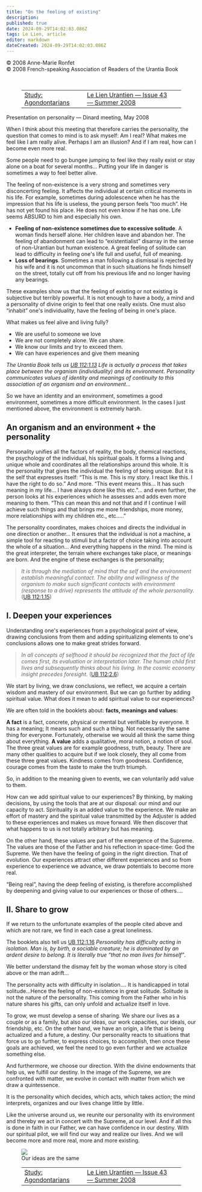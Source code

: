 ```yaml
---
title: "On the feeling of existing"
description: 
published: true
date: 2024-09-29T14:02:03.086Z
tags: Le Lien, article
editor: markdown
dateCreated: 2024-09-29T14:02:03.086Z
---
```


<p class="v-card v-sheet theme--light grey lighten-3 px-2">© 2008 Anne-Marie Ronfet<br>© 2008 French-speaking Association of Readers of the Urantia Book</p>
<br>
<figure class="table chapter-navigator">
  <table>
    <tbody>
      <tr>
        <td>
        <a href="/en/article/Chris_Ragetly/Etude_Agondontaires">
          <span class="mdi mdi-arrow-left-drop-circle"></span><span class="pl-2">Study: Agondontarians</span>
        </a>
        </td>
        <td>
        <a href="/en/index/articles_le_lien#le-lien-urantien-issue-43-summer-2008">
          <span class="mdi mdi-book-open-variant"></span><span class="pl-2">Le Lien Urantien — Issue 43 — Summer 2008</span>
        </a>
        </td>
        <td>
        </td>
      </tr>
    </tbody>
  </table>
</figure>



Presentation on personality — Dinard meeting, May 2008

When I think about this meeting that therefore carries the personality, the question that comes to mind is to ask myself: Am I real? What makes me feel like I am really alive. Perhaps I am an illusion? And if I am real, how can I become even more real.

Some people need to go bungee jumping to feel like they really exist or stay alone on a boat for several months... Putting your life in danger is sometimes a way to feel better alive.

The feeling of non-existence is a very strong and sometimes very disconcerting feeling. It affects the individual at certain critical moments in his life. For example, sometimes during adolescence when he has the impression that his life is useless, the young person feels “too much”. He has not yet found his place. He does not even know if he has one. Life seems ABSURD to him and especially his own.
- **Feeling of non-existence sometimes due to excessive solitude**. A woman finds herself alone. Her children leave and abandon her. The feeling of abandonment can lead to “existentialist” disarray in the sense of non-Urantian but human existence. A great feeling of solitude can lead to difficulty in feeling one's life full and useful, full of meaning.
- **Loss of bearings**. Sometimes a man following a dismissal is rejected by his wife and it is not uncommon that in such situations he finds himself on the street, totally cut off from his previous life and no longer having any bearings.

These examples show us that the feeling of existing or not existing is subjective but terribly powerful. It is not enough to have a body, a mind and a personality of divine origin to feel that one really exists. One must also “inhabit” one's individuality, have the feeling of being in one's place.

What makes us feel alive and living fully?
- We are useful to someone we love
- We are not completely alone. We can share.
- We know our limits and try to exceed them.
- We can have experiences and give them meaning

_The Urantia Book tells us <a id="a53_27"></a>[UB 112:1.13](/en/The_Urantia_Book/112#p1_13) Life is actually a process that takes place between the organism (individuality) and its environment. Personality communicates values of identity and meanings of continuity to this association of an organism and an environment..._

So we have an identity and an environment, sometimes a good environment, sometimes a more difficult environment. In the cases I just mentioned above, the environment is extremely harsh.

## An organism and an environment + the personality

Personality unifies all the factors of reality, the body, chemical reactions, the psychology of the individual, his spiritual goals. It forms a living and unique whole and coordinates all the relationships around this whole. It is the personality that gives the individual the feeling of being unique. But it is the self that expresses itself: “This is me. This is my story. I react like this. I have the right to do so.” And more. “This event means this... It has such meaning in my life... I have always done like this etc.”... and even further, the person looks at his experiences which he assesses and adds even more meaning to them. “This can mean this and not that and if I continue I will achieve such things and that brings me more friendships, more money, more relationships with my children etc., etc.....”

The personality coordinates, makes choices and directs the individual in one direction or another... It ensures that the individual is not a machine, a simple tool for reacting to stimuli but a factor of choice taking into account the whole of a situation... And everything happens in the mind. The mind is the great interpreter, the terrain where exchanges take place, or meanings are born. And the engine of these exchanges is the personality;

> _It is through the mediation of mind that the self and the environment establish meaningful contact. The ability and willingness of the organism to make such significant contacts with environment (response to a drive) represents the *attitude* of the whole personality._ (<a id="a63_274"></a>[UB 112:1.15](/en/The_Urantia_Book/112#p1_15))

## I. Deepen your experiences

Understanding one's experiences from a psychological point of view, drawing conclusions from them and adding spiritualizing elements to one's conclusions allows one to make great strides forward.

> _In all concepts of selfhood it should be recognized that the fact of life comes first, its evaluation or interpretation later. The human child first *lives* and subsequently *thinks* about his living. In the cosmic economy insight precedes foresight._ (<a id="a69_256"></a>[UB 112:2.6](/en/The_Urantia_Book/112#p2_6))

We start by living, we draw conclusions, we reflect, we acquire a certain wisdom and mastery of our environment. But we can go further by adding spiritual value. What does it mean to add spiritual value to our experiences?

We are often told in the booklets about: **facts, meanings and values:**

**A fact** is a fact, concrete, physical or mental but verifiable by everyone. It has a meaning; It means such and such a thing. Not necessarily the same thing for everyone. Fortunately, otherwise we would all think the same thing about everything. **A value** adds a qualitative, moral notion, a notion of soul. The three great values are for example goodness, truth, beauty. There are many other qualities to acquire but if we look closely, they all come from these three great values. Kindness comes from goodness. Confidence, courage comes from the taste to make the truth triumph.

So, in addition to the meaning given to events, we can voluntarily add value to them.

How can we add spiritual value to our experiences? By thinking, by making decisions, by using the tools that are at our disposal: our mind and our capacity to act. Spirituality is an added value to the experience. We make an effort of mastery and the spiritual value transmitted by the Adjuster is added to these experiences and makes us move forward. We then discover that what happens to us is not totally arbitrary but has meaning.

On the other hand, these values are part of the emergence of the Supreme. The values are those of the Father and his reflection in space-time: God the Supreme. We then have the feeling of going in the right direction. That of evolution. Our experiences attract other different experiences and so from experience to experience we advance, we draw potentials to become more real.

“Being real”, having the deep feeling of existing, is therefore accomplished by deepening and giving value to our experiences or those of others....

## II. Share to grow

If we return to the unfortunate examples of the people cited above and which are not rare, we find in each case a great loneliness.

The booklets also tell us <a id="a89_26"></a>[UB 112:1.16](/en/The_Urantia_Book/112#p1_16) _Personality has difficulty acting in isolation. Man is, by birth, a sociable creature; he is dominated by an ardent desire to belong. It is literally true “that no man lives for himself”_.

We better understand the dismay felt by the woman whose story is cited above or the man adrift...

The personality acts with difficulty in isolation.... It is handicapped in total solitude...Hence the feeling of non-existence in great solitude. Solitude is not the nature of the personality. This coming from the Father who in his nature shares his gifts, can only unfold and actualize itself in love.

To grow, we must develop a sense of sharing. We share our lives as a couple or as a family, but also our ideas, our work capacities, our ideals, our friendship, etc. On the other hand, we have an origin, a life that is being actualized and a future, a destiny. Our personality reacts to situations that force us to go further, to express choices, to accomplish, then once these goals are achieved, we feel the need to go even further and we actualize something else.

And furthermore, we choose our direction. With the divine endowments that help us, we fulfill our destiny. In the image of the Supreme, we are confronted with matter, we evolve in contact with matter from which we draw a quintessence.

It is the personality which decides, which acts, which takes action; the mind interprets, organizes and our lives change little by little.

Like the universe around us, we reunite our personality with its environment and thereby we act in concert with the Supreme, at our level. And if all this is done in faith in our Father, we can have confidence in our destiny. With our spiritual pilot, we will find our way and realize our lives. And we will become more and more real, more and more existing.

<figure id="Figure_7" class="image urantiapedia image-style-align-center">
<img src="/image/article/Le_Lien/images_01/046.jpg">
<figcaption>Our ideas are the same</figcaption>
</figure>




<figure class="table chapter-navigator">
  <table>
    <tbody>
      <tr>
        <td>
        <a href="/en/article/Chris_Ragetly/Etude_Agondontaires">
          <span class="mdi mdi-arrow-left-drop-circle"></span><span class="pl-2">Study: Agondontarians</span>
        </a>
        </td>
        <td>
        <a href="/en/index/articles_le_lien#le-lien-urantien-issue-43-summer-2008">
          <span class="mdi mdi-book-open-variant"></span><span class="pl-2">Le Lien Urantien — Issue 43 — Summer 2008</span>
        </a>
        </td>
        <td>
        </td>
      </tr>
    </tbody>
  </table>
</figure>

